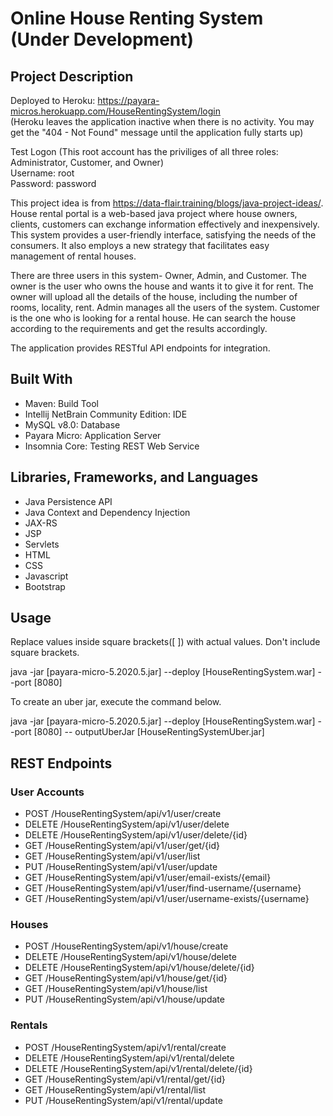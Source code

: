 # Online House Renting System (Under Development)
## Project Description

Deployed to Heroku: https://payara-micros.herokuapp.com/HouseRentingSystem/login \
(Heroku leaves the application inactive when there is no activity. You may get
the "404 - Not Found" message until the application fully starts up)

Test Logon (This root account has the priviliges of all three roles:
Administrator, Customer, and Owner)\
Username: root\
Password: password

This project idea is from
https://data-flair.training/blogs/java-project-ideas/.
House rental portal is a web-based java project
where house owners, clients, customers can exchange
information effectively and inexpensively.
This system provides a user-friendly interface,
satisfying the needs of the consumers. It also employs a
new strategy that facilitates easy management of rental houses.

There are three users in this system- Owner, Admin, and Customer.
The owner is the user who owns the house and wants it to give it
for rent. The owner will upload all the details of the house,
including the number of rooms, locality, rent. Admin manages all
the users of the system. Customer is the one who is looking for
a rental house. He can search the house according to the
requirements and get the results accordingly.

The application provides RESTful API endpoints for integration.

## Built With
* Maven: Build Tool
* Intellij NetBrain Community Edition: IDE
* MySQL v8.0: Database
* Payara Micro: Application Server
* Insomnia Core: Testing REST Web Service

## Libraries, Frameworks, and Languages
* Java Persistence API
* Java Context and Dependency Injection
* JAX-RS
* JSP
* Servlets
* HTML
* CSS
* Javascript
* Bootstrap

## Usage
Replace values inside square brackets([ ]) with actual values. Don't include square brackets.

java -jar [payara-micro-5.2020.5.jar] --deploy [HouseRentingSystem.war] --port [8080]

To create an uber jar, execute the command below.

java -jar [payara-micro-5.2020.5.jar] --deploy [HouseRentingSystem.war] --port [8080]
-- outputUberJar [HouseRentingSystemUber.jar]

## REST Endpoints

### User Accounts
* POST    /HouseRentingSystem/api/v1/user/create
* DELETE  /HouseRentingSystem/api/v1/user/delete
* DELETE  /HouseRentingSystem/api/v1/user/delete/{id}
* GET     /HouseRentingSystem/api/v1/user/get/{id}
* GET     /HouseRentingSystem/api/v1/user/list
* PUT     /HouseRentingSystem/api/v1/user/update
* GET     /HouseRentingSystem/api/v1/user/email-exists/{email}
* GET     /HouseRentingSystem/api/v1/user/find-username/{username}
* GET     /HouseRentingSystem/api/v1/user/username-exists/{username}

### Houses
* POST    /HouseRentingSystem/api/v1/house/create
* DELETE  /HouseRentingSystem/api/v1/house/delete
* DELETE  /HouseRentingSystem/api/v1/house/delete/{id}
* GET     /HouseRentingSystem/api/v1/house/get/{id}
* GET     /HouseRentingSystem/api/v1/house/list
* PUT     /HouseRentingSystem/api/v1/house/update

### Rentals
* POST    /HouseRentingSystem/api/v1/rental/create
* DELETE  /HouseRentingSystem/api/v1/rental/delete
* DELETE  /HouseRentingSystem/api/v1/rental/delete/{id}
* GET     /HouseRentingSystem/api/v1/rental/get/{id}
* GET     /HouseRentingSystem/api/v1/rental/list
* PUT     /HouseRentingSystem/api/v1/rental/update